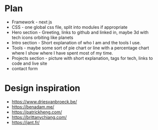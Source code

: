 # Plan

- Framework - next js
- CSS - one global css file, split into modules if appropriate
- Hero section - Greeting, links to github and linked in, maybe 3d with tech icons orbiting like planets
- Intro section - Short explanation of who I am and the tools I use.
- Tools - maybe some sort of pie chart or line with a percentage chart where I show where I have spent most of my time.
- Projects section - picture with short explanation, tags for tech, links to code and live site
- contact form

# Design inspiration

- https://www.driesvanbroeck.be/
- https://benadam.me/
- https://patrickheng.com/
- https://brittanychiang.com/
- https://jant.fr/